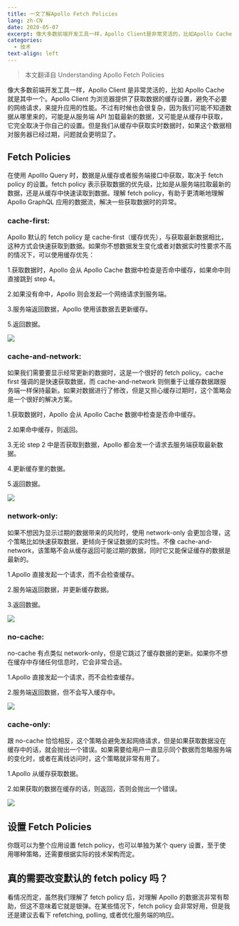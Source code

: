 ```yaml
---
title: 一文了解Apollo Fetch Policies
lang: zh-CN
date: 2020-05-07
excerpt: 像大多数前端开发工具一样，Apollo Client是非常灵活的，比如Apollo Cache就是其中一个。Apollo Client为浏览器提供了获取数据的缓存设置，避免不必要的网络请求，来提升应用的性能。
categories:
  - 技术
text-align: left
---
```


> 本文翻译自 Understanding Apollo Fetch Policies

像大多数前端开发工具一样，Apollo Client 是非常灵活的，比如 Apollo Cache 就是其中一个。Apollo Client 为浏览器提供了获取数据的缓存设置，避免不必要的网络请求，来提升应用的性能。不过有时候也会很复杂，因为我们可能不知道数据从哪里来的，可能是从服务端 API 加载最新的数据，又可能是从缓存中获取，它完全取决于你自己的设置。但是我们从缓存中获取实时数据时，如果这个数据相对服务器已经过期，问题就会更明显了。

## Fetch Policies

在使用 Apolllo Query 时，数据是从缓存或者服务端接口中获取，取决于 fetch policy 的设置。fetch policy 表示获取数据的优先级，比如是从服务端拉取最新的数据，还是从缓存中快速读取到数据。理解 fetch policy，有助于更清晰地理解 Apollo GraphQL 应用的数据流，解决一些获取数据时的异常。

### cache-first:

Apollo 默认的 fetch policy 是 cache-first（缓存优先），与获取最新数据相比，这种方式会快速获取到数据。如果你不想数据发生变化或者对数据实时性要求不高的情况下，可以使用缓存优先：

1.获取数据时，Apollo 会从 Apollo Cache 数据中检查是否命中缓存，如果命中则直接跳到 step 4。

2.如果没有命中，Apollo 则会发起一个网络请求到服务端。

3.服务端返回数据，Apollo 使用该数据去更新缓存。

5.返回数据。

![](https://narol-blog.oss-cn-beijing.aliyuncs.com/blog-img/202404171056143.webp)

### cache-and-network:

如果我们需要要显示经常更新的数据时，这是一个很好的 fetch policy。cache first 强调的是快速获取数据，而 cache-and-network 则侧重于让缓存数据跟服务端一样保持最新。如果对数据进行了修改，但是又担心缓存过期时，这个策略会是一个很好的解决方案。

1.获取数据时，Apollo 会从 Apollo Cache 数据中检查是否命中缓存。

2.如果命中缓存，则返回。

3.无论 step 2 中是否获取到数据，Apollo 都会发一个请求去服务端获取最新数据。

4.更新缓存里的数据。

5.返回数据。

![](https://narol-blog.oss-cn-beijing.aliyuncs.com/blog-img/202404171056145.webp)

### network-only:

如果不想因为显示过期的数据带来的风险时，使用 network-only 会更加合理，这个策略比如快速获取数据，更倾向于保证数据的实时性。不像 cache-and-network，该策略不会从缓存返回可能过期的数据，同时它又能保证缓存的数据是最新的。

1.Apollo 直接发起一个请求，而不会检查缓存。

2.服务端返回数据，并更新缓存数据。

3.返回数据。

![](https://narol-blog.oss-cn-beijing.aliyuncs.com/blog-img/202404171056146.webp)

### no-cache:

no-cache 有点类似 network-only，但是它跳过了缓存数据的更新。如果你不想在缓存中存储任何信息时，它会非常合适。

1.Apollo 直接发起一个请求，而不会检查缓存。

2.服务端返回数据，但不会写入缓存中。

![](https://narol-blog.oss-cn-beijing.aliyuncs.com/blog-img/202404171056147.webp)

### cache-only:

跟 no-cache 恰恰相反，这个策略会避免发起网络请求，但是如果获取数据没在缓存中的话，就会抛出一个错误。如果需要给用户一直显示同个数据而忽略服务端的变化时，或者在离线访问时，这个策略就非常有用了。

1.Apollo 从缓存获取数据。

2.如果获取的数据在缓存的话，则返回，否则会抛出一个错误。

![](https://narol-blog.oss-cn-beijing.aliyuncs.com/blog-img/202404171056148.webp)

## 设置 Fetch Policies

你既可以为整个应用设置 fetch policy，也可以单独为某个 query 设置，至于使用哪种策略，还需要根据实际的技术架构而定。

## 真的需要改变默认的 fetch policy 吗？

看情况而定，虽然我们理解了 fetch policy 后，对理解 Apollo 的数据流非常有帮助，但这不意味着它就是银弹。在某些情况下，fetch policy 会非常好用，但是我还是建议去看下 refetching, polling, 或者优化服务端的响应。
